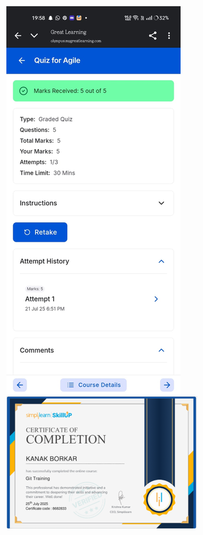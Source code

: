 <img src= https://github.com/KanakBorkar/5277415_Kanak-Borkar/blob/0464514573a33fddf70734ef72048db5baa12dfa/SDLC/5277415_Kanak%20Sunil%20Borkar.jpg alt="image">
<img src= https://github.com/KanakBorkar/5277415_Kanak-Borkar/blob/main/Git/5277415_Kanak%20Borkar.png alt="image">